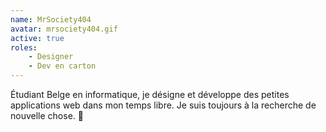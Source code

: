 ```yaml
---
name: MrSociety404
avatar: mrsociety404.gif
active: true
roles:
    - Designer
    - Dev en carton
---
```


Étudiant Belge en informatique, je désigne et développe des petites applications web dans mon temps libre. Je suis toujours à la recherche de nouvelle chose. 🍟